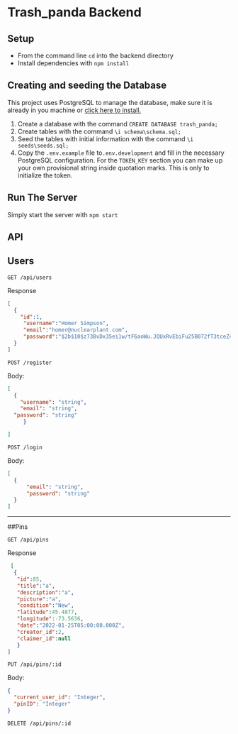 
#  Trash_panda Backend

## Setup

*  From the command line `cd` into the backend directory                                                                                                                    
* Install dependencies with `npm install`

## Creating and seeding the Database
 
This project uses PostgreSQL to manage the database, make sure it is already in you machine or [click here to install.](https://www.postgresql.org/download/)                                             
               
1. Create a database with the command `CREATE DATABASE trash_panda;`
2. Create tables with the command `\i schema\schema.sql;`
3. Seed the tables with initial information with the command `\i seeds\seeds.sql;`
4. Copy the `.env.example` file to`.env.development` and fill in the necessary PostgreSQL configuration. For the `TOKEN_KEY` section you can make up your own provisional string inside quotation marks. This is only to initialize the token.

## Run The Server

Simply start the server with `npm start`

## API 
   
 
## Users
                   
`GET /api/users`

Response 
```json                                                              
[
  {
    "id":1,
     "username":"Homer Simpson",
     "email":"homer@nuclearplant.com",
     "password":"$2b$10$z73BvDx35ei1w/tF6aoWu.JQUxRvEbiFu25B072fT3tceZ4sppRWa"
  } 
]         
```       
`POST /register`
                                                     
Body:
```json
[
  {
	"username": "string",
	"email": "string",
  "password": "string"
     }

]
 ```
`POST /login`

Body: 
```json
[
  {
      "email": "string",
      "password": "string"		
  }
]
```
***

##Pins

`GET /api/pins`

Response
```json
 [               
  {
   "id":85,
   "title":"a",
   "description":"a",
   "picture":"a",
   "condition":"New",
   "latitude":45.4877,
   "longitude":-73.5636,
   "date":"2022-01-25T05:00:00.000Z",
   "creator_id":2,
   "claimer_id":null
   }
]

```
`PUT /api/pins/:id` 
   
Body: 
```json 
{
  "current_user_id": "Integer",
  "pinID": "Integer"
}
```
`DELETE /api/pins/:id`                                 